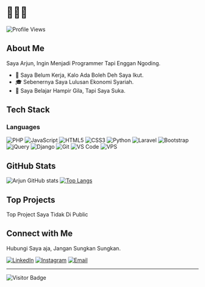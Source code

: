 # 👋👋👋

![Profile Views](https://komarev.com/ghpvc/?username=arjun-ux&color=blue)

## About Me
Saya Arjun, Ingin Menjadi Programmer Tapi Enggan Ngoding.

- 💼 Saya Belum Kerja, Kalo Ada Boleh Deh Saya Ikut.
- 🎓 Sebenernya Saya Lulusan Ekonomi Syariah.
- 🌱 Saya Belajar Hampir Gila, Tapi Saya Suka.

## Tech Stack

### Languages
![PHP](https://img.shields.io/badge/-PHP-777BB4?style=flat-square&logo=php&logoColor=white)
![JavaScript](https://img.shields.io/badge/-JavaScript-F7DF1E?style=flat-square&logo=javascript&logoColor=black)
![HTML5](https://img.shields.io/badge/-HTML5-E34F26?style=flat-square&logo=html5&logoColor=white)
![CSS3](https://img.shields.io/badge/-CSS3-1572B6?style=flat-square&logo=css3&logoColor=white)
![Python](https://img.shields.io/badge/-Python-3776AB?style=flat-square&logo=python&logoColor=white)
![Laravel](https://img.shields.io/badge/-Laravel-FF2D20?style=flat-square&logo=laravel&logoColor=white)
![Bootstrap](https://img.shields.io/badge/-Bootstrap-563D7C?style=flat-square&logo=bootstrap&logoColor=white)
![jQuery](https://img.shields.io/badge/-jQuery-0769AD?style=flat-square&logo=jquery&logoColor=white)
![Django](https://img.shields.io/badge/-Django-092E20?style=flat-square&logo=django&logoColor=white)
![Git](https://img.shields.io/badge/-Git-F05032?style=flat-square&logo=git&logoColor=white)
![VS Code](https://img.shields.io/badge/-VS%20Code-007ACC?style=flat-square&logo=visual-studio-code&logoColor=white)
![VPS](https://img.shields.io/badge/-VPS-003B57?style=flat-square&logo=linux&logoColor=white)

## GitHub Stats

![Arjun GitHub stats](https://github-readme-stats.vercel.app/api?username=arjun-ux&show_icons=true&theme=tokyonight)
[![Top Langs](https://github-readme-stats.vercel.app/api/top-langs/?username=arjun-ux&layout=compact&theme=tokyonight&hide_border=true)](https://github.com/arjun-ux)

## Top Projects
Top Project Saya Tidak Di Public

## Connect with Me
Hubungi Saya aja, Jangan Sungkan Sungkan.

[![LinkedIn](https://img.shields.io/badge/LinkedIn-0A66C2?style=flat-square&logo=linkedin&logoColor=white)](https://www.linkedin.com/in/arjun-najah)
[![Instagram](https://img.shields.io/badge/Instagram-E4405F?style=flat-square&logo=instagram&logoColor=white)](https://www.instagram.com/arrj.128)
[![Email](https://img.shields.io/badge/Email-D14836?style=flat-square&logo=gmail&logoColor=white)](mailto:arux899@gmail.com)

---
![Visitor Badge](https://visitor-badge.laobi.icu/badge?page_id=yourusername.yourusername)
